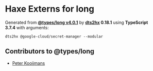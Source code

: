 # Haxe Externs for long

Generated from **[@types/long v4.0.1](https://github.com/DefinitelyTyped/DefinitelyTyped#readme)** by **[dts2hx](https://github.com/haxiomic/dts2hx) 0.18.1** using **TypeScript 3.7.4** with arguments:

	dts2hx @google-cloud/secret-manager --modular

## Contributors to @types/long
- [Peter Kooijmans](https://github.com/peterkooijmans)